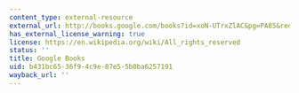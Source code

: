```yaml
---
content_type: external-resource
external_url: http://books.google.com/books?id=xoN-UTrxZlAC&pg=PA85&redir_esc=y#v=onepage&q&f=false
has_external_license_warning: true
license: https://en.wikipedia.org/wiki/All_rights_reserved
status: ''
title: Google Books
uid: b431bc65-36f9-4c9e-87e5-5b0ba6257191
wayback_url: ''
---
```

